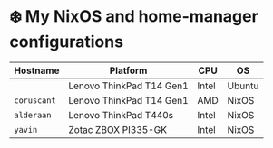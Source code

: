 # :snowflake: My NixOS and home-manager configurations

| Hostname                 | Platform | CPU    | OS |
| ----------- | ------------------------ | ----- | ------ |
|                        | Lenovo ThinkPad T14 Gen1                         | Intel      | Ubuntu       |
| `coruscant`            | Lenovo ThinkPad T14 Gen1                         | AMD        | NixOS        |
| `alderaan`             | Lenovo ThinkPad T440s                            | Intel      | NixOS        |
| `yavin`                | Zotac ZBOX PI335-GK                              | Intel      | NixOS        |
